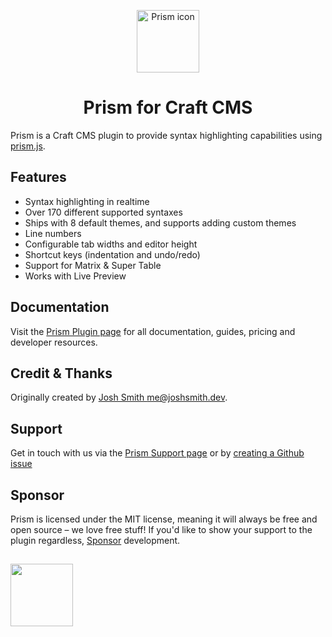 <p align="center"><img src="https://verbb.imgix.net/plugins/prism/prism-icon.svg" width="100" height="100" alt="Prism icon"></p>
<h1 align="center">Prism for Craft CMS</h1>

Prism is a Craft CMS plugin to provide syntax highlighting capabilities using [prism.js](https://prismjs.com/).

## Features
- Syntax highlighting in realtime
- Over 170 different supported syntaxes
- Ships with 8 default themes, and supports adding custom themes
- Line numbers
- Configurable tab widths and editor height
- Shortcut keys (indentation and undo/redo)
- Support for Matrix & Super Table
- Works with Live Preview

## Documentation
Visit the [Prism Plugin page](https://verbb.io/craft-plugins/prism) for all documentation, guides, pricing and developer resources.

## Credit & Thanks
Originally created by [Josh Smith <me@joshsmith.dev>](https://www.joshsmith.dev).

## Support
Get in touch with us via the [Prism Support page](https://verbb.io/craft-plugins/prism/support) or by [creating a Github issue](https://github.com/verbb/prism/issues)

## Sponsor
Prism is licensed under the MIT license, meaning it will always be free and open source – we love free stuff! If you'd like to show your support to the plugin regardless, [Sponsor](https://github.com/sponsors/verbb) development.

<h2></h2>

<a href="https://verbb.io" target="_blank">
    <img width="100" src="https://verbb.io/assets/img/verbb-pill.svg">
</a>
